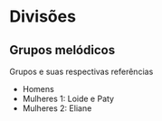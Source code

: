 # Divisões 

## Grupos melódicos

Grupos e suas respectivas referências 

- Homens
- Mulheres 1: Loide e Paty
- Mulheres 2: Eliane